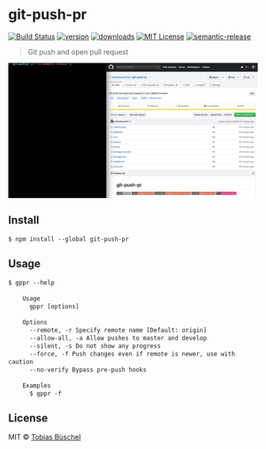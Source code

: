 # git-push-pr

[![Build Status](https://travis-ci.com/tobiasbueschel/git-push-pr.svg?branch=master)](https://travis-ci.com/tobiasbueschel/git-push-pr)
[![version](https://img.shields.io/npm/v/git-push-pr.svg?style=flat-square)](http://npm.im/git-push-pr)
[![downloads](https://img.shields.io/npm/dm/git-push-pr.svg?style=flat-square)](http://npm-stat.com/charts.html?package=git-push-pr)
[![MIT License](https://img.shields.io/npm/l/git-push-pr.svg?style=flat-square)](http://opensource.org/licenses/MIT)
[![semantic-release](https://img.shields.io/badge/%20%20%F0%9F%93%A6%F0%9F%9A%80-semantic--release-e10079.svg?style=flat-square)](https://github.com/semantic-release/semantic-release)

> Git push and open pull request

![demo](./demo.gif)

## Install

```
$ npm install --global git-push-pr
```

## Usage

```
$ gppr --help

	Usage
	  gppr [options]

	Options
	  --remote, -r Specify remote name [Default: origin]
	  --allow-all, -a Allow pushes to master and develop
	  --silent, -s Do not show any progress
	  --force, -f Push changes even if remote is newer, use with caution
	  --no-verify Bypass pre-push hooks

	Examples
	  $ gppr -f
```

## License

MIT © [Tobias Büschel](https://github.com/tobiasbueschel)
